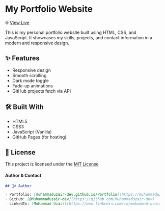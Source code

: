 # My Portfolio Website

🌐 [View Live](https://muhammaduzair-dev.github.io/Portfolio/)

This is my personal portfolio website built using HTML, CSS, and JavaScript. It showcases my skills, projects, and contact information in a modern and responsive design.

## ✨ Features
- Responsive design
- Smooth scrolling
- Dark mode toggle
- Fade-up animations
- GitHub projects fetch via API

## 🛠️ Built With
- HTML5
- CSS3
- JavaScript (Vanilla)
- GitHub Pages (for hosting)

## 📄 License

This project is licensed under the [MIT License](LICENSE)

#### **Author & Contact**
```md
## 🙋‍♂️ Author

- Portfolio: [muhammaduzair-dev.github.io/Portfolio](https://muhammaduzair-dev.github.io/Portfolio)
- GitHub: [@MuhammadUzair-dev](https://github.com/MuhammadUzair-dev)
- LinkedIn: [Muhammad Uzair](https://www.linkedin.com/in/muhammad-uzair-291755332)
